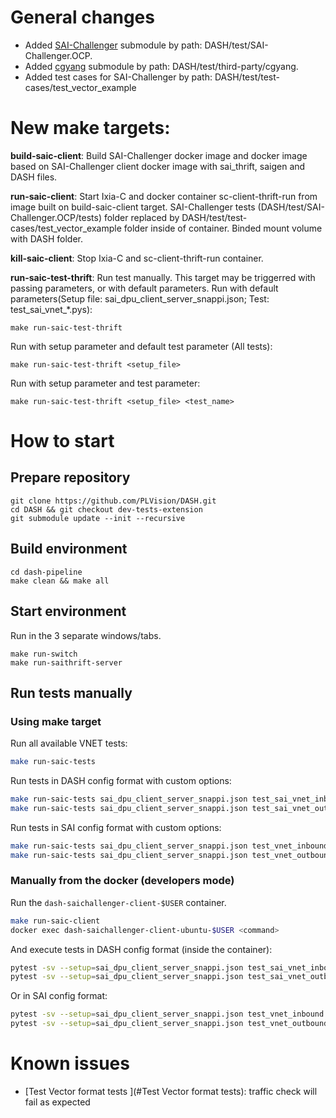# General changes
* Added [SAI-Challenger](https://github.com/PLVision/SAI-Challenger.OCP) submodule by path: DASH/test/SAI-Challenger.OCP.
* Added [cgyang](https://github.com/mgheorghe/cgyang) submodule by path: DASH/test/third-party/cgyang.
* Added test cases for SAI-Challenger by path: DASH/test/test-cases/test_vector_example

# New make targets:
**build-saic-client**: Build SAI-Challenger docker image and docker image based on SAI-Challenger client docker image with sai_thrift, saigen and DASH files.

**run-saic-client**: Start Ixia-C and docker container sc-client-thrift-run from image built on build-saic-client target. SAI-Challenger tests (DASH/test/SAI-Challenger.OCP/tests) folder replaced by DASH/test/test-cases/test_vector_example folder inside of container. Binded mount volume with DASH folder.

**kill-saic-client**: Stop Ixia-C and sc-client-thrift-run container.

**run-saic-test-thrift**: Run test manually. This target may be triggerred with passing parameters, or with default parameters.
Run with default parameters(Setup file: sai_dpu_client_server_snappi.json; Test: test_sai_vnet_*.pys):
```
make run-saic-test-thrift
```
Run with setup parameter and default test parameter (All tests):
```
make run-saic-test-thrift <setup_file>
```
Run with setup parameter and test parameter:
```
make run-saic-test-thrift <setup_file> <test_name>
```

# How to start
## Prepare repository
```
git clone https://github.com/PLVision/DASH.git
cd DASH && git checkout dev-tests-extension
git submodule update --init --recursive
```

## Build environment
```
cd dash-pipeline
make clean && make all
```

## Start environment
Run in the 3 separate windows/tabs.
```
make run-switch
make run-saithrift-server
```

## Run tests manually

### Using make target
Run all available VNET tests:
```sh
make run-saic-tests
```

Run tests in DASH config format with custom options:
```sh
make run-saic-tests sai_dpu_client_server_snappi.json test_sai_vnet_inbound.py
make run-saic-tests sai_dpu_client_server_snappi.json test_sai_vnet_outbound.py
```

Run tests in SAI config format with custom options:
```sh
make run-saic-tests sai_dpu_client_server_snappi.json test_vnet_inbound.py
make run-saic-tests sai_dpu_client_server_snappi.json test_vnet_outbound.py
```

### Manually from the docker (developers mode)
Run the `dash-saichallenger-client-$USER` container.
```sh
make run-saic-client
docker exec dash-saichallenger-client-ubuntu-$USER <command>
```

And execute tests in DASH config format (inside the container):
```sh
pytest -sv --setup=sai_dpu_client_server_snappi.json test_sai_vnet_inbound.py
pytest -sv --setup=sai_dpu_client_server_snappi.json test_sai_vnet_outbound.py
```

Or in SAI config format:
```sh
pytest -sv --setup=sai_dpu_client_server_snappi.json test_vnet_inbound.py
pytest -sv --setup=sai_dpu_client_server_snappi.json test_vnet_outbound.py
```

# Known issues
* [Test Vector format tests ](#Test Vector format tests): traffic check will fail as expected
